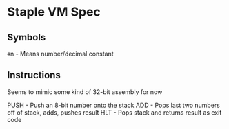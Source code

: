 # Staple VM Spec

## Symbols

`#`n 	- Means number/decimal constant

## Instructions

Seems to mimic some kind of 32-bit assembly for now

PUSH  	- Push an 8-bit number onto the stack
ADD		- Pops last two numbers off of stack, adds, pushes result
HLT		- Pops stack and returns result as exit code
